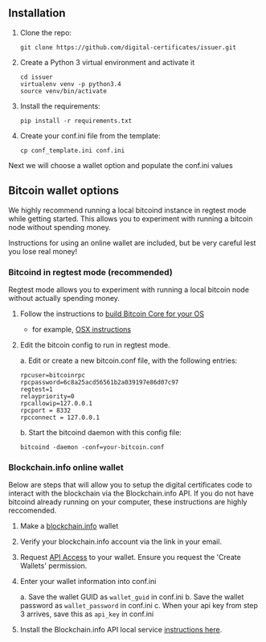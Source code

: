 
## Installation
1. Clone the repo:

    ```
    git clone https://github.com/digital-certificates/issuer.git
    ```
2. Create a Python 3 virtual environment and activate it

    ```
    cd issuer
    virtualenv venv -p python3.4
    source venv/bin/activate
    ```
3. Install the requirements:

    ```
    pip install -r requirements.txt
    ```

4. Create your conf.ini file from the template:

    ```
    cp conf_template.ini conf.ini
    ```

Next we will choose a wallet option and populate the conf.ini values

## Bitcoin wallet options
We highly recommend running a local bitcoind instance in regtest mode while getting started. This allows you to experiment
with running a bitcoin node without spending money.

Instructions for using an online wallet are included, but be very careful lest you lose real money!


### Bitcoind in regtest mode (recommended)
Regtest mode allows you to experiment with running a local bitcoin node without actually spending
money.

1. Follow the instructions to [build Bitcoin Core for your OS](https://github.com/bitcoin/bitcoin/tree/master/doc)

    - for example, [OSX instructions](https://github.com/bitcoin/bitcoin/blob/master/doc/build-osx.md)


2. Edit the bitcoin config to run in regtest mode.

    a. Edit or create a new bitcoin.conf file, with the following entries:
     ```
     rpcuser=bitcoinrpc
     rpcpassword=6c8a25acd56561b2a039197e86d07c97
     regtest=1
     relaypriority=0
     rpcallowip=127.0.0.1
     rpcport = 8332
     rpcconnect = 127.0.0.1
     ```

    b. Start the bitcoind daemon with this config file:

    ```
    bitcoind -daemon -conf=your-bitcoin.conf
    ```


### Blockchain.info online wallet
Below are steps that will allow you to setup the digital certificates code to interact with the blockchain via the Blockchain.info API. If you do not have bitcoind already running on your computer, these instructions are highly reccomended.

1. Make a [blockchain.info](http://blockchain.info) wallet
2. Verify your blockchain.info account via the link in your email.
3. Request [API Access](https://blockchain.info/api/api_create_code) to your wallet. Ensure you request the 'Create Wallets'
permission.
4. Enter your wallet information into conf.ini

    a. Save the wallet GUID as `wallet_guid` in conf.ini
    b. Save the wallet password as `wallet_password` in conf.ini
    c. When your api key from step 3 arrives, save this as `api_key` in conf.ini

5. Install the Blockchain.info API local service [instructions here](https://github.com/blockchain/service-my-wallet-v3).




